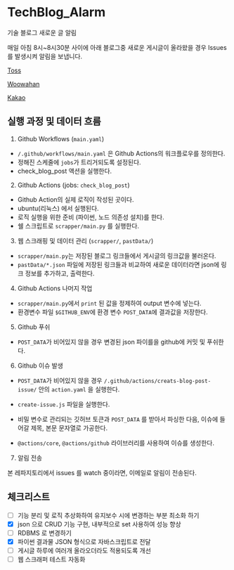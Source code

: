 # TechBlog_Alarm

기술 블로그 새로운 글 알림

매일 아침 8시~8시30분 사이에 아래 블로그중 새로운 게시글이 올라왔을 경우 Issues 를 발생시켜 알림을 보냅니다.

[Toss](https://toss.tech)

[Woowahan](https://techblog.woowahan.com)

[Kakao](https://tech.kakao.com/blog)

## 실행 과정 및 데이터 흐름

1. Github Workflows (`main.yaml`)

- `/.github/workflows/main.yaml` 은 Github Actions의 워크플로우를 정의한다.
- 정해진 스케줄에 `jobs`가 트리거되도록 설정된다.
- check_blog_post 액션을 실행한다.

2. Github Actions (jobs: `check_blog_post`)

- Github Action의 실제 로직이 작성된 곳이다.
- ubuntu(리눅스) 에서 실행된다.
- 로직 실행을 위한 준비 (파이썬, 노드 의존성 설치)를 한다.
- 쉘 스크립트로 `scrapper/main.py` 를 실행한다.

3. 웹 스크래핑 및 데이터 관리 (`scrapper/`, `pastData/`)

- `scrapper/main.py`는 저장된 블로그 링크들에서 게시글의 링크값을 불러온다.
- `pastData/*.json` 파일에 저장된 링크들과 비교하여 새로운 데이터라면 json에 링크 정보를 추가하고, 출력한다.

4. Github Actions 나머지 작업

- `scrapper/main.py`에서 `print` 된 값을 정제하여 output 변수에 넣는다.
- 환경변수 파일 `$GITHUB_ENV`에 환경 변수 `POST_DATA`에 결과값을 저장한다.

5. Github 푸쉬

- `POST_DATA`가 비어있지 않을 경우 변경된 json 파이를을 github에 커밋 및 푸쉬한다.

6. Github 이슈 발생

- `POST_DATA`가 비어있지 않을 경우 `/.github/actions/creats-blog-post-issue/` 안의 `action.yaml` 을 실행한다.

- `create-issue.js` 파일을 실행한다.
- 비밀 변수로 관리되는 깃허브 토큰과 `POST_DATA` 를 받아서 파싱한 다음, 이슈에 들어갈 제목, 본문 문자열로 가공한다.
- `@actions/core`, `@actions/github` 라이브러리를 사용하여 이슈를 생성한다.

7. 알림 전송

본 레파지토리에서 issues 를 watch 중이라면, 이메일로 알림이 전송된다.

## 체크리스트

- [ ] 기능 분리 및 로직 추상화하여 유지보수 시에 변경하는 부분 최소화 하기
- [x] json 으로 CRUD 기능 구현, 내부적으로 set 사용하여 성능 향상
- [ ] RDBMS 로 변경하기
- [x] 파이썬 결과물 JSON 형식으로 자바스크립트로 전달
- [ ] 게시글 하루에 여러개 올라오더라도 적용되도록 개선
- [ ] 웹 스크래퍼 테스트 자동화
